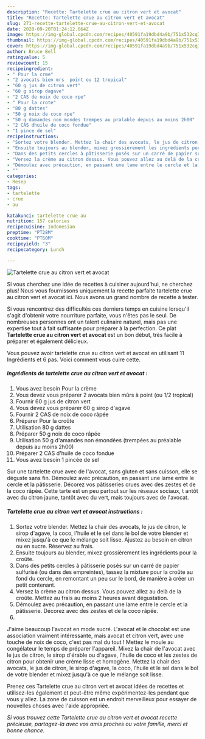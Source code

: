 ```yaml
---
description: "Recette: Tartelette crue au citron vert et avocat"
title: "Recette: Tartelette crue au citron vert et avocat"
slug: 271-recette-tartelette-crue-au-citron-vert-et-avocat
date: 2020-09-20T01:24:12.664Z
image: https://img-global.cpcdn.com/recipes/40591fa19dbd4a9b/751x532cq70/tartelette-crue-au-citron-vert-et-avocat-photo-principale-de-la-recette.jpg
thumbnail: https://img-global.cpcdn.com/recipes/40591fa19dbd4a9b/751x532cq70/tartelette-crue-au-citron-vert-et-avocat-photo-principale-de-la-recette.jpg
cover: https://img-global.cpcdn.com/recipes/40591fa19dbd4a9b/751x532cq70/tartelette-crue-au-citron-vert-et-avocat-photo-principale-de-la-recette.jpg
author: Bruce Bell
ratingvalue: 5
reviewcount: 15
recipeingredient:
- " Pour la crme"
- "2 avocats bien mrs  point ou 12 tropical"
- "60 g jus de citron vert"
- "60 g sirop dagave"
- "2 CAS de noix de coco rpe"
- " Pour la crote"
- "80 g dattes"
- "50 g noix de coco rpe"
- "50 g damandes non mondes trempes au pralable depuis au moins 2h00"
- "2 CAS dhuile de coco fondue"
- "1 pince de sel"
recipeinstructions:
- "Sortez votre blender. Mettez la chair des avocats, le jus de citron, le sirop d&#39;agave, la coco, l&#39;huile et le sel dans le bol de votre blender et mixez jusqu&#39;à ce que le mélange soit lisse. Ajustez au besoin en citron ou en sucre. Réservez au frais."
- "Ensuite toujours au blender, mixez grossièrement les ingrédients pour la croûte."
- "Dans des petits cercles à pâtisserie posés sur un carré de papier sulfurisé (ou dans des empreintes), tassez la mixture pour la croûte au fond du cercle, en remontant un peu sur le bord, de manière à créer un petit contenant."
- "Versez la crème au citron dessus. Vous pouvez allez au delà de la croûte. Mettez au frais au moins 2 heures avant dégustation."
- "Démoulez avec précaution, en passant une lame entre le cercle et la pâtisserie. Décorez avec des zestes et de la coco râpée."
- ""
categories:
- Resep
tags:
- tartelette
- crue
- au

katakunci: tartelette crue au 
nutrition: 157 calories
recipecuisine: Indonesian
preptime: "PT28M"
cooktime: "PT60M"
recipeyield: "3"
recipecategory: Lunch

---
```



![Tartelette crue au citron vert et avocat](https://img-global.cpcdn.com/recipes/40591fa19dbd4a9b/751x532cq70/tartelette-crue-au-citron-vert-et-avocat-photo-principale-de-la-recette.jpg)

Si vous cherchez une idée de recettes à cuisiner aujourd'hui, ne cherchez plus! Nous vous fournissons uniquement la recette parfaite tartelette crue au citron vert et avocat ici. Nous avons un grand nombre de recette à tester.

Si vous rencontrez des difficultés ces derniers temps en cuisine lorsqu'il s'agit d'obtenir votre nourriture parfaite, vous n'êtes pas le seul. De nombreuses personnes ont un talent culinaire naturel, mais pas une expertise tout à fait suffisante pour préparer à la perfection. Ce plat <strong> Tartelette crue au citron vert et avocat </strong> est un bon début, très facile à préparer et également délicieux.

<!--inarticleads1-->

Vous pouvez avoir tartelette crue au citron vert et avocat en utilisant 11 Ingrédients et 6 pas. Voici comment vous cuire cette.

##### Ingrédients de tartelette crue au citron vert et avocat :

1. Vous avez besoin  Pour la crème
1. Vous devez vous préparer 2 avocats bien mûrs à point (ou 1/2 tropical)
1. Fournir 60 g jus de citron vert
1. Vous devez vous préparer 60 g sirop d&#39;agave
1. Fournir 2 CAS de noix de coco râpée
1. Préparer  Pour la croûte
1. Utilisation 80 g dattes
1. Préparer 50 g noix de coco râpée
1. Utilisation 50 g d&#39;amandes non émondées (trempées au préalable depuis au moins 2h00)
1. Préparer 2 CAS d&#39;huile de coco fondue
1. Vous avez besoin 1 pincée de sel


Sur une tartelette crue avec de l&#39;avocat, sans gluten et sans cuisson, elle se déguste sans fin. Démoulez avec précaution, en passant une lame entre le cercle et la pâtisserie. Décorez vos pâtisseries crues avec des zestes et de la coco râpée. Cette tarte est un peu partout sur les réseaux sociaux, t antôt avec du citron jaune, tantôt avec du vert, mais toujours avec de l&#39;avocat. 

<!--inarticleads2-->

##### Tartelette crue au citron vert et avocat instructions :

1. Sortez votre blender. Mettez la chair des avocats, le jus de citron, le sirop d&#39;agave, la coco, l&#39;huile et le sel dans le bol de votre blender et mixez jusqu&#39;à ce que le mélange soit lisse. Ajustez au besoin en citron ou en sucre. Réservez au frais.
1. Ensuite toujours au blender, mixez grossièrement les ingrédients pour la croûte.
1. Dans des petits cercles à pâtisserie posés sur un carré de papier sulfurisé (ou dans des empreintes), tassez la mixture pour la croûte au fond du cercle, en remontant un peu sur le bord, de manière à créer un petit contenant.
1. Versez la crème au citron dessus. Vous pouvez allez au delà de la croûte. Mettez au frais au moins 2 heures avant dégustation.
1. Démoulez avec précaution, en passant une lame entre le cercle et la pâtisserie. Décorez avec des zestes et de la coco râpée.
1. 


J&#39;aime beaucoup l&#39;avocat en mode sucré. L&#39;avocat et le chocolat est une association vraiment intéressante, mais avocat et citron vert, avec une touche de noix de coco, c&#39;est pas mal du tout ! Mettez le moule au congélateur le temps de préparer l&#39;appareil. Mixez la chair de l&#39;avocat avec le jus de citron, le sirop d&#39;érable ou d&#39;agave, l&#39;huile de coco et les zestes de citron pour obtenir une crème lisse et homogène. Mettez la chair des avocats, le jus de citron, le sirop d&#39;agave, la coco, l&#39;huile et le sel dans le bol de votre blender et mixez jusqu&#39;à ce que le mélange soit lisse. 

<!--inarticleads1-->

<p>
Prenez ces Tartelette crue au citron vert et avocat idées de recettes et utilisez-les également et peut-être même expérimentez-les pendant que vous y allez. La zone de cuisson est un endroit merveilleux pour essayer de nouvelles choses avec l'aide appropriée.
</p>

<p>
<i>Si vous trouvez cette Tartelette crue au citron vert et avocat recette précieuse, partagez-la avec vos amis proches ou votre famille, merci et bonne chance.</i>
</p>
